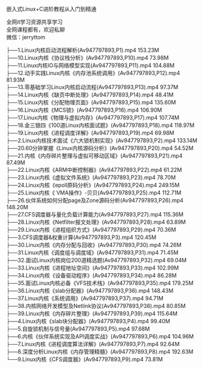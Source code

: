 嵌入式Linux+C进阶教程从入门到精通

全网it学习资源共享学习<br>全网课程都有，欢迎私聊<br>微信：jerryttom<br>

├──1.Linux内核启动流程解析(Av947797893,P1).mp4 153.23M<br> ├──10.Linux内核《协议栈分析》(Av947797893,P10).mp4 73.98M<br> ├──11.Linux内核IO与网络模型实现(Av947797893,P11).mp4 104.88M<br> ├──12.动手实践Linux内核《内存池系统调用》(Av947797893,P12).mp4 81.93M<br> ├──13.零基础学习Linux内核启动流程(Av947797893,P13).mp4 97.37M<br> ├──14.Linux内核《缺页中断处理》(Av947797893,P14).mp4 48.41M<br> ├──15.Linux内核《分配物理页面》(Av947797893,P15).mp4 135.60M<br> ├──16.Linux内核《MCS锁》(Av947797893,P16).mp4 106.90M<br> ├──17.Linux内核《物理与虚拟内存》(Av947797893,P17).mp4 107.74M<br> ├──18.金三银四《100道Linux内核面试题》(Av947797893,P18).mp4 118.97M<br> ├──19.Linux内核《进程调度详解》(Av947797893,P19).mp4 69.98M<br> ├──2.Linux内核技术面试《六大锁机制实现》(Av947797893,P2).mp4 133.14M<br> ├──20.60分钟掌握《Linux内核源码分析》(Av947797893,P20).mp4 54.52M<br> ├──21.内核《内存碎片整理与虚拟可移动区域》(Av947797893,P21).mp4 87.49M<br> ├──22.Linux内核《ARM中断控制器》(Av947797893,P22).mp4 61.22M<br> ├──23.Linux内核《虚拟文件系统》(Av947797893,P23).mp4 78.70M<br> ├──24.Linux内核《epoll原码分析》(Av947797893,P24).mp4 249.15M<br> ├──25.Linux内核《 VMA操作》-贝贝(Av947797893,P25).mp4 112.71M<br> ├──26.伙伴系统如何分配page及Zone源码分析(Av947797893,P26).mp4 148.20M<br> ├──27.CFS调度器与量化负载计算能力(Av947797893,P27).mp4 115.36M<br> ├──28.Linux内核《Netfilter报文处理》(Av947797893,P28).mp4 63.89M<br> ├──29.Linux内核《进程组织方式》(Av947797893,P29).mp4 70.36M<br> ├──3.CFS调度器&amp;权重计算(Av947797893,P3).mp4 120.45M<br> ├──30.Linux内核《内存分配与回收》(Av947797893,P30).mp4 74.26M<br> ├──31.Linux内核《调度组与调度域》(Av947797893,P31).mp4 71.45M<br> ├──32.面试Linux内核岗位200道精选题(Av947797893,P32).mp4 69.04M<br> ├──33.Linux内核《进程地址空间》(Av947797893,P33).mp4 102.99M<br> ├──34.Linux内核《设备驱动程序》(Av947797893,P34).mp4 86.28M<br> ├──35.面试Linux内核必备《VFS技术栈》(Av947797893,P35).mp4 179.25M<br> ├──36.Linux内核《slab分配器》(Av947797893,P36).mp4 148.43M<br> ├──37.Linux内核《系统调用》(Av947797893,P37).mp4 94.71M<br> ├──38.内核网络开发模型及Netlink协议(Av947797893,P38).mp4 80.85M<br> ├──39.Linux内核《内存碎片整理》(Av947797893,P39).mp4 115.64M<br> ├──4.Linux内核《slab块分配器》(Av947797893,P4).mp4 99.40M<br> ├──5.自旋锁机制与信号量(Av947797893,P5).mp4 97.68M<br> ├──6.内核《伙伴系统实现及API调度实战》(Av947797893,P6).mp4 104.96M<br> ├──7.Linux内核《进程调度算法详解》(Av947797893,P7).mp4 92.64M<br> ├──8.深度分析Linux内核《内存管理精髓》(Av947797893,P8).mp4 192.63M<br> └──9.Linux内核《CFS调度器》(Av947797893,P9).mp4 73.81M